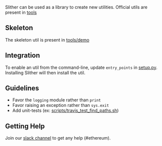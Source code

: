 Slither can be used as a library to create new utilities.
Official utils are present in [tools](https://github.com/crytic/slither/tree/master/slither/tools)

## Skeleton

The skeleton util is present in [tools/demo](https://github.com/crytic/slither/tree/master/slither/tools/demo)

## Integration

To enable an util from the command-line, update `entry_points` in [setup.py](https://github.com/crytic/slither/blob/master/setup.py).
Installing Slither will then install the util.

## Guidelines

- Favor the `logging` module rather than `print`
- Favor raising an exception rather than `sys.exit`
- Add unit-tests (ex: [scripts/travis_test_find_paths.sh](https://github.com/crytic/slither/blob/master/scripts/ci_test_find_paths.sh))

## Getting Help

Join our [slack channel](https://empireslacking.herokuapp.com/) to get any help (#ethereum).
